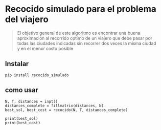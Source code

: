 # Recocido simulado para el problema del viajero
> El objetivo general de este algoritmo es encontrar una buena aproximación al recorrido optimo de un viajero que debe pasar por todas las ciudades indicadas sin recorrer dos veces la misma ciudad y en el menor costo posible


## Instalar

`pip install recocido_simulado`

## como usar

```
N, T, distances = inpt()
distances_complete = fillmatrix(distances, N)
best_sol, best_cost = recocido(N, T, distances_complete)

print(best_sol)
print(best_cost)
```
